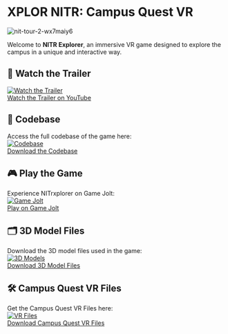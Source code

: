# **XPLOR NITR: Campus Quest VR**
![nit-tour-2-wx7maiy6](https://github.com/user-attachments/assets/9d4d7eff-5eda-4feb-bbfd-92e2ac24dda4)

Welcome to **NITR Explorer**, an immersive VR game designed to explore the campus in a unique and interactive way.

## 🎥 **Watch the Trailer**
[![Watch the Trailer](https://img.youtube.com/vi/EYyLHb6-_kc/0.jpg)](https://www.youtube.com/watch?v=EYyLHb6-_kc&t=3s)  
[Watch the Trailer on YouTube](https://www.youtube.com/watch?v=EYyLHb6-_kc&t=3s)

## 📂 **Codebase**
Access the full codebase of the game here:  
[![Codebase](https://img.shields.io/badge/View-Codebase-blue.svg)](https://drive.google.com/file/d/1AoD_bv8QmWOVX7CMp33WaYt44QiP-3gj/view)  
[Download the Codebase](https://drive.google.com/file/d/1AoD_bv8QmWOVX7CMp33WaYt44QiP-3gj/view)

## 🎮 **Play the Game**
Experience NITrxplorer on Game Jolt:  
[![Game Jolt](https://img.shields.io/badge/Play-Now-brightgreen.svg)](https://gamejolt.com/games/NITrxplorer/675082)  
[Play on Game Jolt](https://gamejolt.com/games/NITrxplorer/675082)

## 🗂️ **3D Model Files**
Download the 3D model files used in the game:  
[![3D Models](https://img.shields.io/badge/Download-3D%20Models-orange.svg)](https://drive.google.com/drive/folders/1UkbzgRo2hIybkX8qipy1VovcrcLVQAGe?usp=sharing)  
[Download 3D Model Files](https://drive.google.com/drive/folders/1UkbzgRo2hIybkX8qipy1VovcrcLVQAGe?usp=sharing)

## 🛠️ **Campus Quest VR Files**
Get the Campus Quest VR Files here:  
[![VR Files](https://img.shields.io/badge/Download-VR%20Files-yellow.svg)](https://drive.google.com/file/d/18jhj2j7Ttd4kNVeXXPiwjPznPsKwalx3/view)  
[Download Campus Quest VR Files](https://drive.google.com/file/d/18jhj2j7Ttd4kNVeXXPiwjPznPsKwalx3/view)
